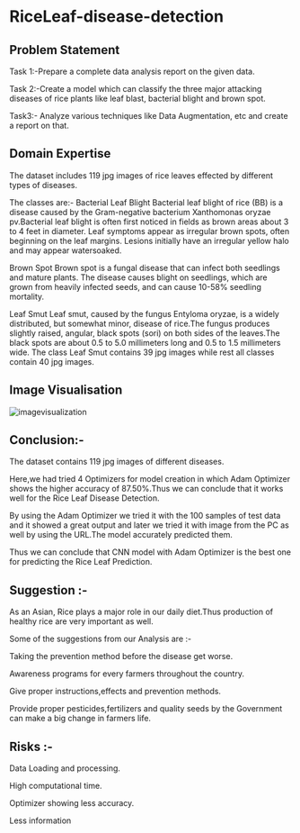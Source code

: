 # RiceLeaf-disease-detection

## Problem Statement
Task 1:-Prepare a complete data analysis report on the given data.

Task 2:-Create a model which can classify the three major attacking diseases of rice plants like leaf blast, bacterial blight and brown spot.

Task3:- Analyze various techniques like Data Augmentation, etc and create a report on that.

## Domain Expertise
The dataset includes 119 jpg images of rice leaves effected by different types of diseases.

The classes are:-
Bacterial Leaf Blight
Bacterial leaf blight of rice (BB) is a disease caused by the Gram-negative bacterium Xanthomonas oryzae pv.Bacterial leaf blight is often first noticed in fields as brown areas about 3 to 4 feet in diameter. Leaf symptoms appear as irregular brown spots, often beginning on the leaf margins. Lesions initially have an irregular yellow halo and may appear watersoaked.

Brown Spot
Brown spot is a fungal disease that can infect both seedlings and mature plants. The disease causes blight on seedlings, which are grown from heavily infected seeds, and can cause 10-58% seedling mortality.

Leaf Smut
Leaf smut, caused by the fungus Entyloma oryzae, is a widely distributed, but somewhat minor, disease of rice.The fungus produces slightly raised, angular, black spots (sori) on both sides of the leaves.The black spots are about 0.5 to 5.0 millimeters long and 0.5 to 1.5 millimeters wide. The class Leaf Smut contains 39 jpg images while rest all classes contain 40 jpg images.

## Image Visualisation
![imagevisualization](https://github.com/athulb11/RiceLeaf-disease-detection/assets/166158616/9de1db0a-64b4-402a-ad2a-09c078c465cc)

## Conclusion:-
The dataset contains 119 jpg images of different diseases.

Here,we had tried 4 Optimizers for model creation in which Adam Optimizer shows the higher accuracy of 87.50%.Thus we can conclude that it works well for the Rice Leaf Disease Detection.

By using the Adam Optimizer we tried it with the 100 samples of test data and it showed a great output and later we tried it with image from the PC as well by using the URL.The model accurately predicted them.

Thus we can conclude that CNN model with Adam Optimizer is the best one for predicting the Rice Leaf Prediction.

## Suggestion :-
As an Asian, Rice plays a major role in our daily diet.Thus production of healthy rice are very important as well.

Some of the suggestions from our Analysis are :-

Taking the prevention method before the disease get worse.

Awareness programs for every farmers throughout the country.

Give proper instructions,effects and prevention methods.

Provide proper pesticides,fertilizers and quality seeds by the Government can make a big change in farmers life.

## Risks :-
Data Loading and processing.

High computational time.

Optimizer showing less accuracy.

Less information
